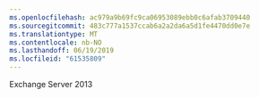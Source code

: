 ```yaml
---
ms.openlocfilehash: ac979a9b69fc9ca06953089ebb0c6afab3709440
ms.sourcegitcommit: 483c777a1537ccab6a2a2da6a5d1fe4470dd0e7e
ms.translationtype: MT
ms.contentlocale: nb-NO
ms.lasthandoff: 06/19/2019
ms.locfileid: "61535809"
---
```

Exchange Server 2013